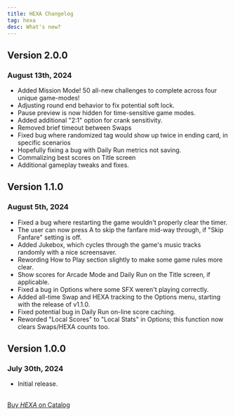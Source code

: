 ```yaml
---
title: HEXA Changelog
tag: hexa
desc: What's new?
---
```

## Version 2.0.0
### August 13th, 2024

- Added Mission Mode! 50 all-new challenges to complete across four unique game-modes!
- Adjusting round end behavior to fix potential soft lock.
- Pause preview is now hidden for time-sensitive game modes.
- Added additional "2:1" option for crank sensitivity.
- Removed brief timeout between Swaps
- Fixed bug where randomized tag would show up twice in ending card, in specific scenarios
- Hopefully fixing a bug with Daily Run metrics not saving.
- Commalizing best scores on Title screen
- Additional gameplay tweaks and fixes.

## Version 1.1.0
### August 5th, 2024

- Fixed a bug where restarting the game wouldn't properly clear the timer.
- The user can now press A to skip the fanfare mid-way through, if "Skip Fanfare" setting is off.
- Added Jukebox, which cycles through the game's music tracks randomly with a nice screensaver.
- Rewording How to Play section slightly to make some game rules more clear.
- Show scores for Arcade Mode and Daily Run on the Title screen, if applicable.
- Fixed a bug in Options where some SFX weren't playing correctly.
- Added all-time Swap and HEXA tracking to the Options menu, starting with the release of v1.1.0.
- Fixed potential bug in Daily Run on-line score caching.
- Reworded "Local Scores" to "Local Stats" in Options; this function now clears Swaps/HEXA counts too.

## Version 1.0.0
### July 30th, 2024

- Initial release.

<br>
<a href="https://play.date/games/hexa" class="button">Buy <i>HEXA</i> on Catalog</a>